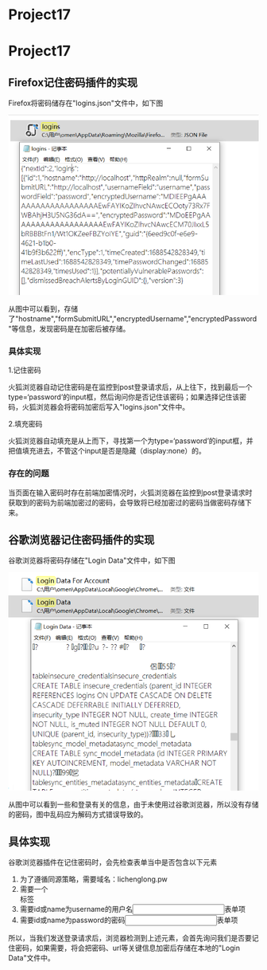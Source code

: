 # Project17

# Project17

## Firefox记住密码插件的实现

Firefox将密码储存在"logins.json"文件中，如下图

![image](https://github.com/1-14/Project17/blob/main/1.png)

从图中可以看到，存储了"hostname","formSubmitURL","encryptedUsername","encryptedPassword"等信息，发现密码是在加密后被存储。

### 具体实现

1.记住密码

火狐浏览器自动记住密码是在监控到post登录请求后，从上往下，找到最后一个type=‘password’的input框，然后询问你是否记住该密码；如果选择记住该密码，火狐浏览器会将密码加密后写入"logins.json"文件中。

2.填充密码

火狐浏览器自动填充是从上而下，寻找第一个为type=‘password’的input框，并把值填充进去，不管这个input是否是隐藏（display:none）的。

### 存在的问题

当页面在输入密码时存在前端加密情况时，火狐浏览器在监控到post登录请求时获取到的密码为前端加密过的密码，会导致将已经加密过的密码当做密码存储下来。

## 谷歌浏览器记住密码插件的实现

谷歌浏览器将密码存储在"Login Data"文件中，如下图

![image](https://github.com/1-14/Project17/blob/main/2.png)

从图中可以看到一些和登录有关的信息，由于未使用过谷歌浏览器，所以没有存储的密码，图中乱码应为解码方式错误导致的。

## 具体实现

谷歌浏览器插件在记住密码时，会先检查表单当中是否包含以下元素
 1. 为了遵循同源策略，需要域名：lichenglong.pw
 2. 需要一个<form>标签
 3. 需要id或name为username的用户名<input>表单项
 4. 需要id或name为password的密码<input>表单项

所以，当我们发送登录请求后，浏览器检测到上述元素，会首先询问我们是否要记住密码，如果需要，将会把密码、url等关键信息加密后存储在本地的"Login Data"文件中。
